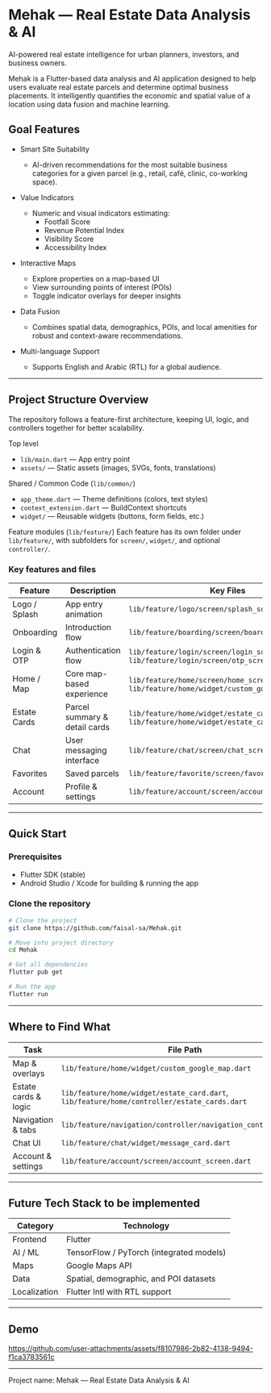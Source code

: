 # Mehak — Real Estate Data Analysis & AI

AI-powered real estate intelligence for urban planners, investors, and business owners.

Mehak is a Flutter-based data analysis and AI application designed to help users evaluate real estate parcels and determine optimal business placements. It intelligently quantifies the economic and spatial value of a location using data fusion and machine learning.

## Goal Features

- Smart Site Suitability
  - AI-driven recommendations for the most suitable business categories for a given parcel (e.g., retail, café, clinic, co-working space).

- Value Indicators
  - Numeric and visual indicators estimating:
    - Footfall Score
    - Revenue Potential Index
    - Visibility Score
    - Accessibility Index

- Interactive Maps
  - Explore properties on a map-based UI
  - View surrounding points of interest (POIs)
  - Toggle indicator overlays for deeper insights

- Data Fusion
  - Combines spatial data, demographics, POIs, and local amenities for robust and context-aware recommendations.

- Multi-language Support
  - Supports English and Arabic (RTL) for a global audience.

---

## Project Structure Overview

The repository follows a feature-first architecture, keeping UI, logic, and controllers together for better scalability.

Top level
- `lib/main.dart` — App entry point
- `assets/` — Static assets (images, SVGs, fonts, translations)

Shared / Common Code (`lib/common/`)
- `app_theme.dart` — Theme definitions (colors, text styles)
- `context_extension.dart` — BuildContext shortcuts
- `widget/` — Reusable widgets (buttons, form fields, etc.)

Feature modules (`lib/feature/`)
Each feature has its own folder under `lib/feature/`, with subfolders for `screen/`, `widget/`, and optional `controller/`.

### Key features and files

| Feature | Description | Key Files |
|---|---|---|
| Logo / Splash | App entry animation | `lib/feature/logo/screen/splash_screen.dart` |
| Onboarding | Introduction flow | `lib/feature/boarding/screen/boarding_screen.dart` |
| Login & OTP | Authentication flow | `lib/feature/login/screen/login_screen.dart`, `lib/feature/login/screen/otp_screen.dart` |
| Home / Map | Core map-based experience | `lib/feature/home/screen/home_screen.dart`, `lib/feature/home/widget/custom_google_map.dart` |
| Estate Cards | Parcel summary & detail cards | `lib/feature/home/widget/estate_card.dart`, `lib/feature/home/widget/estate_card_shimmer.dart` |
| Chat | User messaging interface | `lib/feature/chat/screen/chat_screen.dart` |
| Favorites | Saved parcels | `lib/feature/favorite/screen/favorite_screen.dart` |
| Account | Profile & settings | `lib/feature/account/screen/account_screen.dart` |

---

## Quick Start

### Prerequisites
- Flutter SDK (stable)
- Android Studio / Xcode for building & running the app

### Clone the repository
```bash
# Clone the project
git clone https://github.com/faisal-sa/Mehak.git

# Move into project directory
cd Mehak

# Get all dependencies
flutter pub get

# Run the app
flutter run
```

---

## Where to Find What

| Task | File Path |
|---|---|
| Map & overlays | `lib/feature/home/widget/custom_google_map.dart` |
| Estate cards & logic | `lib/feature/home/widget/estate_card.dart`, `lib/feature/home/controller/estate_cards.dart` |
| Navigation & tabs | `lib/feature/navigation/controller/navigation_controller.dart` |
| Chat UI | `lib/feature/chat/widget/message_card.dart` |
| Account & settings | `lib/feature/account/screen/account_screen.dart` |

---

## Future Tech Stack to be implemented

| Category | Technology |
|---|---|
| Frontend | Flutter |
| AI / ML | TensorFlow / PyTorch (integrated models) |
| Maps | Google Maps API |
| Data | Spatial, demographic, and POI datasets |
| Localization | Flutter Intl with RTL support |

---

## Demo

https://github.com/user-attachments/assets/f8107986-2b82-4138-9494-f1ca3783561c

---

Project name: Mehak — Real Estate Data Analysis & AI
